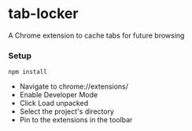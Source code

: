 # tab-locker
 A Chrome extension to cache tabs for future browsing

### Setup 
```
npm install
```
- Navigate to chrome://extensions/
- Enable Developer Mode
- Click Load unpacked
- Select the project's directory
- Pin to the extensions in the toolbar

